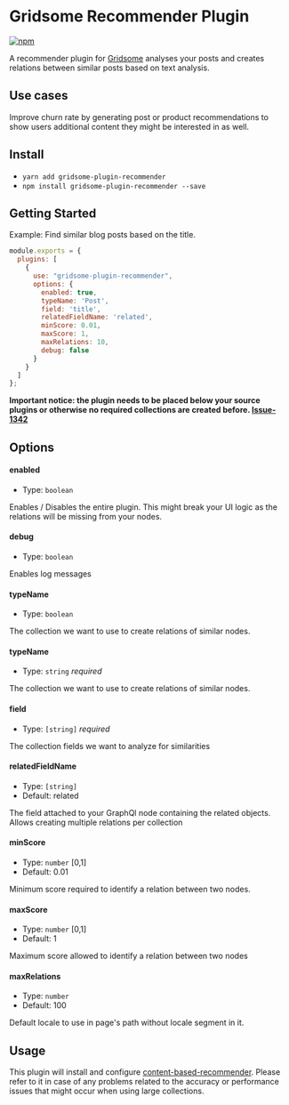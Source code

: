 #  Gridsome Recommender Plugin

[![npm](https://img.shields.io/npm/v/gridsome-plugin-recommender.svg)](https://www.npmjs.com/package/gridsome-plugin-recommender)

A recommender plugin for [Gridsome](https://gridsome.org/) 
analyses your posts and creates relations between similar posts based on text analysis.

## Use cases

Improve churn rate by generating post or product recommendations to show users
additional content they might be interested in as well. 


## Install

- `yarn add gridsome-plugin-recommender`
- `npm install gridsome-plugin-recommender --save`

## Getting Started

Example: Find similar blog posts based on the title.

```js
module.exports = {
  plugins: [
    {
      use: "gridsome-plugin-recommender",
      options: {
        enabled: true,
        typeName: 'Post',
        field: 'title',
        relatedFieldName: 'related',
        minScore: 0.01,
        maxScore: 1,
        maxRelations: 10,
        debug: false
      }
    }
  ]
};
```

**Important notice: the plugin needs to be placed below your source plugins or otherwise no required collections are created before. 
[Issue-1342](https://github.com/gridsome/gridsome/issues/1342)**


## Options

#### enabled

- Type: `boolean`

Enables / Disables the entire plugin. This might break your UI logic as the relations will be missing from
your nodes.

#### debug

- Type: `boolean`

Enables log messages

#### typeName

- Type: `boolean`

The collection we want to use to create relations of similar nodes.

#### typeName

- Type: `string` _required_

The collection we want to use to create relations of similar nodes.

#### field

- Type: `[string]` _required_

The collection fields we want to analyze for similarities


#### relatedFieldName

- Type: `[string]`
- Default: related

The field attached to your GraphQl node containing the related objects.
Allows creating multiple relations per collection

#### minScore

- Type: `number` [0,1]
- Default: 0.01

Minimum score required to identify a relation between two nodes.


#### maxScore

- Type: `number` [0,1]
- Default: 1

Maximum score allowed to identify a relation between two nodes

#### maxRelations

- Type: `number`
- Default: 100

Default locale to use in page's path without locale segment in it.

## Usage

This plugin will install and configure [content-based-recommender](https://github.com/stanleyfok/content-based-recommender).
Please refer to it in case of any problems related to the accuracy or performance issues that might occur when using
large collections. 

